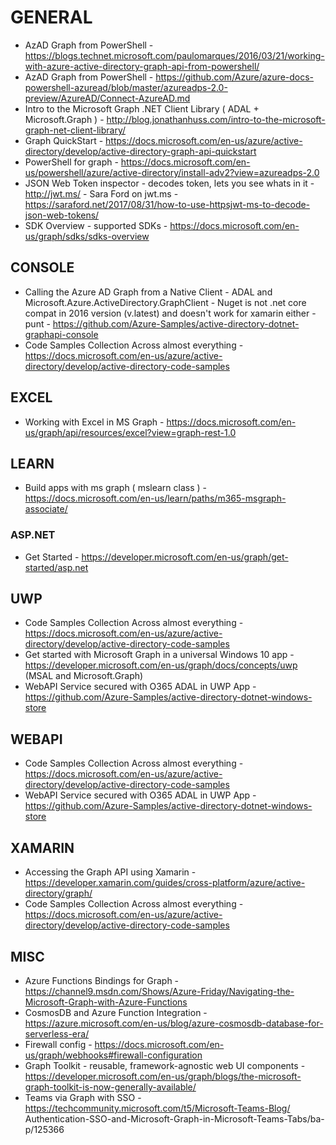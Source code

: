 # GENERAL

* AzAD Graph from PowerShell - https://blogs.technet.microsoft.com/paulomarques/2016/03/21/working-with-azure-active-directory-graph-api-from-powershell/
* AzAD Graph from PowerShell - https://github.com/Azure/azure-docs-powershell-azuread/blob/master/azureadps-2.0-preview/AzureAD/Connect-AzureAD.md
* Intro to the Microsoft Graph .NET Client Library ( ADAL + Microsoft.Graph ) - http://blog.jonathanhuss.com/intro-to-the-microsoft-graph-net-client-library/
* Graph QuickStart - https://docs.microsoft.com/en-us/azure/active-directory/develop/active-directory-graph-api-quickstart
* PowerShell for graph - https://docs.microsoft.com/en-us/powershell/azure/active-directory/install-adv2?view=azureadps-2.0
* JSON Web Token inspector - decodes token, lets you see whats in it - http://jwt.ms/ - Sara Ford on jwt.ms - https://saraford.net/2017/08/31/how-to-use-httpsjwt-ms-to-decode-json-web-tokens/
* SDK Overview - supported SDKs - https://docs.microsoft.com/en-us/graph/sdks/sdks-overview

## CONSOLE
* Calling the Azure AD Graph from a Native Client - ADAL and Microsoft.Azure.ActiveDirectory.GraphClient - Nuget is not .net core compat in 2016 version (v.latest) and doesn't work for xamarin either - punt - https://github.com/Azure-Samples/active-directory-dotnet-graphapi-console
* Code Samples Collection Across almost everything - https://docs.microsoft.com/en-us/azure/active-directory/develop/active-directory-code-samples

## EXCEL 

* Working with Excel in MS Graph - https://docs.microsoft.com/en-us/graph/api/resources/excel?view=graph-rest-1.0

## LEARN

* Build apps with ms graph ( mslearn class ) - https://docs.microsoft.com/en-us/learn/paths/m365-msgraph-associate/

### ASP.NET

* Get Started - https://developer.microsoft.com/en-us/graph/get-started/asp.net

## UWP
* Code Samples Collection Across almost everything - https://docs.microsoft.com/en-us/azure/active-directory/develop/active-directory-code-samples
* Get started with Microsoft Graph in a universal Windows 10 app - https://developer.microsoft.com/en-us/graph/docs/concepts/uwp (MSAL and Microsoft.Graph)
* WebAPI Service secured with O365 ADAL in UWP App - https://github.com/Azure-Samples/active-directory-dotnet-windows-store

## WEBAPI
* Code Samples Collection Across almost everything - https://docs.microsoft.com/en-us/azure/active-directory/develop/active-directory-code-samples
* WebAPI Service secured with O365 ADAL in UWP App - https://github.com/Azure-Samples/active-directory-dotnet-windows-store

## XAMARIN
* Accessing the Graph API using Xamarin - https://developer.xamarin.com/guides/cross-platform/azure/active-directory/graph/
* Code Samples Collection Across almost everything - https://docs.microsoft.com/en-us/azure/active-directory/develop/active-directory-code-samples

## MISC
* Azure Functions Bindings for Graph - https://channel9.msdn.com/Shows/Azure-Friday/Navigating-the-Microsoft-Graph-with-Azure-Functions
* CosmosDB and Azure Function Integration - https://azure.microsoft.com/en-us/blog/azure-cosmosdb-database-for-serverless-era/
* Firewall config - https://docs.microsoft.com/en-us/graph/webhooks#firewall-configuration
* Graph Toolkit - reusable, framework-agnostic web UI components - https://developer.microsoft.com/en-us/graph/blogs/the-microsoft-graph-toolkit-is-now-generally-available/
* Teams via Graph with SSO - https://techcommunity.microsoft.com/t5/Microsoft-Teams-Blog/
Authentication-SSO-and-Microsoft-Graph-in-Microsoft-Teams-Tabs/ba-p/125366
